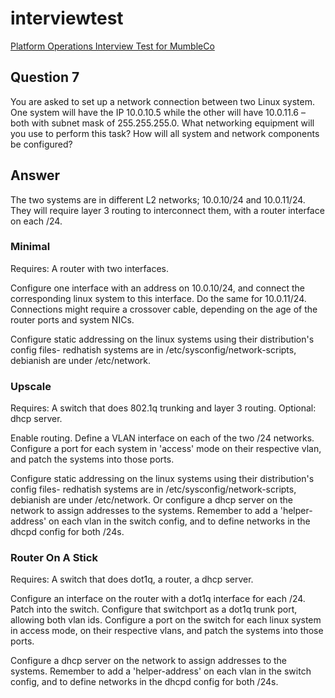 # interviewtest
[Platform Operations Interview Test for MumbleCo](../../master/README.md)

## Question 7
You are asked to set up a network connection between two Linux system. One system will have the IP 10.0.10.5 while the other will have 10.0.11.6 – both with subnet mask of 255.255.255.0. What networking equipment will you use to perform this task? How will all system and network components be configured?


## Answer
The two systems are in different L2 networks; 10.0.10/24 and 10.0.11/24. They will require layer 3 routing to interconnect them, with a router interface on each /24.


### Minimal
Requires: A router with two interfaces.

Configure one interface with an address on 10.0.10/24, and connect the corresponding linux system to this interface. Do the same for 10.0.11/24. Connections might require a crossover cable, depending on the age of the router ports and system NICs.

Configure static addressing on the linux systems using their distribution's config files- redhatish systems are in /etc/sysconfig/network-scripts, debianish are under /etc/network.


### Upscale
Requires: A switch that does 802.1q trunking and layer 3 routing. Optional: dhcp server.

Enable routing. Define a VLAN interface on each of the two /24 networks. Configure a port for each system in 'access' mode on their respective vlan, and patch the systems into those ports.

Configure static addressing on the linux systems using their distribution's config files- redhatish systems are in /etc/sysconfig/network-scripts, debianish are under /etc/network. Or configure a dhcp server on the network to assign addresses to the systems. Remember to add a 'helper-address' on each vlan in the switch config, and to define networks in the dhcpd config for both /24s.


### Router On  A Stick
Requires: A switch that does dot1q, a router, a dhcp server.

Configure an interface on the router with a dot1q interface for each /24. Patch into the switch. Configure that switchport as a dot1q trunk port, allowing both vlan ids. Configure a port on the switch for each linux system in access mode, on their respective vlans, and patch the systems into those ports.

Configure a dhcp server on the network to assign addresses to the systems. Remember to add a 'helper-address' on each vlan in the switch config, and to define networks in the dhcpd config for both /24s.

